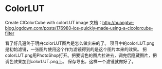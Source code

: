 # ColorLUT
Create CIColorCube with colorLUT image
文档：http://huangtw-blog.logdown.com/posts/176980-ios-quickly-made-using-a-cicolorcube-filter  

看了好几遍终于明白colorLUT图片是怎么做出来的了。
项目中的colorLUT.png是初始滤镜，一张图片使用这个作为滤镜得到的是这个图片本来的效果。
把colorLUT.png用PhotoShop打开。把要调色的图片拉进去，调完后隐藏图片，把调色效果加到colorLUT.png上。
保存导出，这样一个滤镜就做好了。
